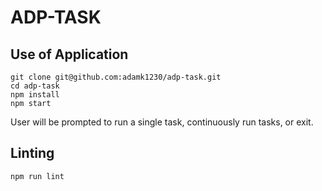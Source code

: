 # ADP-TASK

## Use of Application

```
git clone git@github.com:adamk1230/adp-task.git
cd adp-task
npm install
npm start
```
User will be prompted to run a single task, continuously run tasks, or exit.

## Linting
```
npm run lint
```